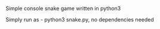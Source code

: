 Simple console snake game written in python3

Simply run as - python3 snake.py, no dependencies needed
